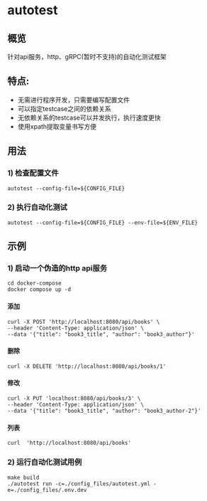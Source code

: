# autotest

## 概览
针对api服务，http、gRPC(暂时不支持)的自动化测试框架

## 特点:
* 无需进行程序开发，只需要编写配置文件
* 可以指定testcase之间的依赖关系
* 无依赖关系的testcase可以并发执行，执行速度更快
* 使用xpath提取变量书写方便

## 用法
### 1) 检查配置文件
``` 
autotest --config-file=${CONFIG_FILE}
```

### 2) 执行自动化测试
``` 
autotest --config-file=${CONFIG_FILE} --env-file=${ENV_FILE}
```

## 示例
### 1) 启动一个伪造的http api服务
```
cd docker-compose
docker compose up -d
```
#### 添加
```
curl -X POST 'http://localhost:8080/api/books' \
--header 'Content-Type: application/json' \
--data '{"title": "book3_title", "author": "book3_author"}'
```

#### 删除
```
curl -X DELETE 'http://localhost:8080/api/books/1'
```

#### 修改
```
curl -X PUT 'localhost:8080/api/books/3' \
--header 'Content-Type: application/json' \
--data '{"title": "book3_title", "author": "book3_author-2"}'
```
#### 列表
```
curl  'http://localhost:8080/api/books'
```

### 2) 运行自动化测试用例
```
make build
./autotest run -c=./config_files/autotest.yml -e=./config_files/.env.dev
```


